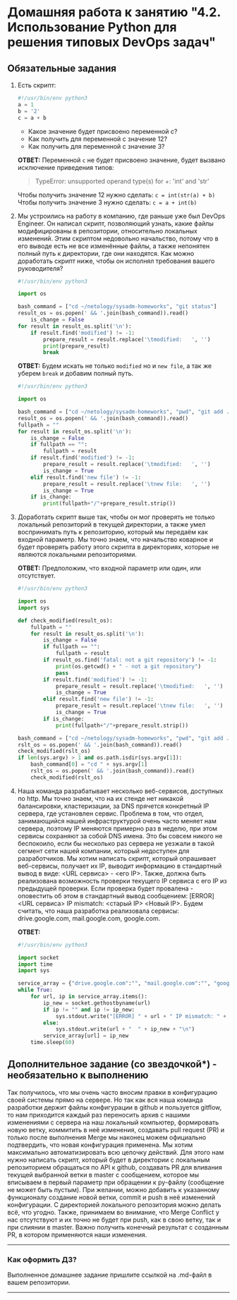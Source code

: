 # Домашняя работа к занятию "4.2. Использование Python для решения типовых DevOps задач"

## Обязательные задания

1. Есть скрипт:

    ```python
    #!/usr/bin/env python3
    a = 1
    b = '2'
    c = a + b
     ```

   * Какое значение будет присвоено переменной c?
   * Как получить для переменной c значение 12?
   * Как получить для переменной c значение 3?  

    __ОТВЕТ:__ Переменной `c` не будет присвоено значение, будет вызвано исключение приведения типов:
    >TypeError: unsupported operand type(s) for +: 'int' and 'str'

    Чтобы получить значение 12 нужно сделать: `c = int(str(a) + b)`
    Чтобы получить значение 3 нужно сделать: `c = a + int(b)`

2. Мы устроились на работу в компанию, где раньше уже был DevOps Engineer. Он написал скрипт, позволяющий узнать, какие файлы модифицированы в репозитории, относительно локальных изменений. Этим скриптом недовольно начальство, потому что в его выводе есть не все изменённые файлы, а также непонятен полный путь к директории, где они находятся. Как можно доработать скрипт ниже, чтобы он исполнял требования вашего руководителя?

    ```python
    #!/usr/bin/env python3

    import os

    bash_command = ["cd ~/netology/sysadm-homeworks", "git status"]
    result_os = os.popen(' && '.join(bash_command)).read()
        is_change = False
    for result in result_os.split('\n'):
        if result.find('modified') != -1:
            prepare_result = result.replace('\tmodified:   ', '')
            print(prepare_result)
            break
    ```  

    __ОТВЕТ:__ Будем искать не только `modified` но и `new file`, а так же уберем `break` и добавим полный путь.  

    ```python
    #!/usr/bin/env python3

    import os

    bash_command = ["cd ~/netology/sysadm-homeworks", "pwd", "git add . 2>&1 >/dev/null", "git status"]
    result_os = os.popen(' && '.join(bash_command)).read()
    fullpath = ""
    for result in result_os.split('\n'):
        is_change = False
        if fullpath == "":
            fullpath = result
        if result.find('modified') != -1:
            prepare_result = result.replace('\tmodified:   ', '')
            is_change = True
        elif result.find('new file') != -1:
            prepare_result = result.replace('\tnew file:   ', '')
            is_change = True
        if is_change:
            print(fullpath+"/"+prepare_result.strip())
    ```

3. Доработать скрипт выше так, чтобы он мог проверять не только локальный репозиторий в текущей директории, а также умел воспринимать путь к репозиторию, который мы передаём как входной параметр. Мы точно знаем, что начальство коварное и будет проверять работу этого скрипта в директориях, которые не являются локальными репозиториями.  

    __ОТВЕТ:__ Предположим, что входной параметр или один, или отсутствует.  

    ```python
    #!/usr/bin/env python3

    import os
    import sys

    def check_modified(result_os):
        fullpath = ""
        for result in result_os.split('\n'):
            is_change = False
            if fullpath == "":
                fullpath = result
            if result_os.find('fatal: not a git repository') != -1:
                print(os.getcwd() + " - not a git repository")
                pass
            if result.find('modified') != -1:
                prepare_result = result.replace('\tmodified:   ', '')
                is_change = True
            elif result.find('new file') != -1:
                prepare_result = result.replace('\tnew file:   ', '')
                is_change = True
            if is_change:
                print(fullpath+"/"+prepare_result.strip())

    bash_command = ["cd ~/netology/sysadm-homeworks", "pwd", "git add . 2>&1 >/dev/null", "git status"]
    rslt_os = os.popen(' && '.join(bash_command)).read()
    check_modified(rslt_os)
    if len(sys.argv) > 1 and os.path.isdir(sys.argv[1]):
        bash_command[0] = "cd " + sys.argv[1]
        rslt_os = os.popen(' && '.join(bash_command)).read()
        check_modified(rslt_os)
    ```

4. Наша команда разрабатывает несколько веб-сервисов, доступных по http. Мы точно знаем, что на их стенде нет никакой балансировки, кластеризации, за DNS прячется конкретный IP сервера, где установлен сервис. Проблема в том, что отдел, занимающийся нашей инфраструктурой очень часто меняет нам сервера, поэтому IP меняются примерно раз в неделю, при этом сервисы сохраняют за собой DNS имена. Это бы совсем никого не беспокоило, если бы несколько раз сервера не уезжали в такой сегмент сети нашей компании, который недоступен для разработчиков. Мы хотим написать скрипт, который опрашивает веб-сервисы, получает их IP, выводит информацию в стандартный вывод в виде: <URL сервиса> - <его IP>. Также, должна быть реализована возможность проверки текущего IP сервиса c его IP из предыдущей проверки. Если проверка будет провалена - оповестить об этом в стандартный вывод сообщением: [ERROR] <URL сервиса> IP mismatch: <старый IP> <Новый IP>. Будем считать, что наша разработка реализовала сервисы: drive.google.com, mail.google.com, google.com.  

    __ОТВЕТ:__

    ```python
    #!/usr/bin/env python3

    import socket
    import time
    import sys

    service_array = {"drive.google.com":"", "mail.google.com":"", "google.com":""}
    while True:
        for url, ip in service_array.items():
            ip_new = socket.gethostbyname(url)
            if ip != "" and ip != ip_new:
                sys.stdout.write("[ERROR] " + url + " IP mismatch: " + ip + " " + ip_new + "\n")
            else:
                sys.stdout.write(url + "  " + ip_new + "\n")
            service_array[url] = ip_new
        time.sleep(60) 
    ```

## Дополнительное задание (со звездочкой*) - необязательно к выполнению

Так получилось, что мы очень часто вносим правки в конфигурацию своей системы прямо на сервере. Но так как вся наша команда разработки держит файлы конфигурации в github и пользуется gitflow, то нам приходится каждый раз переносить архив с нашими изменениями с сервера на наш локальный компьютер, формировать новую ветку, коммитить в неё изменения, создавать pull request (PR) и только после выполнения Merge мы наконец можем официально подтвердить, что новая конфигурация применена. Мы хотим максимально автоматизировать всю цепочку действий. Для этого нам нужно написать скрипт, который будет в директории с локальным репозиторием обращаться по API к github, создавать PR для вливания текущей выбранной ветки в master с сообщением, которое мы вписываем в первый параметр при обращении к py-файлу (сообщение не может быть пустым). При желании, можно добавить к указанному функционалу создание новой ветки, commit и push в неё изменений конфигурации. С директорией локального репозитория можно делать всё, что угодно. Также, принимаем во внимание, что Merge Conflict у нас отсутствуют и их точно не будет при push, как в свою ветку, так и при слиянии в master. Важно получить конечный результат с созданным PR, в котором применяются наши изменения.

---

### Как оформить ДЗ?

Выполненное домашнее задание пришлите ссылкой на .md-файл в вашем репозитории.

---
